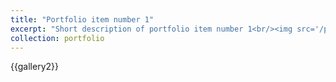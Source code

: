 ```yaml
---
title: "Portfolio item number 1"
excerpt: "Short description of portfolio item number 1<br/><img src='/photo/2019-P05739.jpg'>"
collection: portfolio
---
```


 
{{gallery2}} 